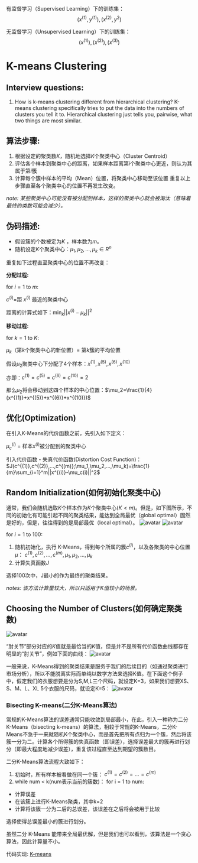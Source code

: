 有监督学习（Supervised Learning）下的训练集：
$$(x^{(1)}, y^{(1)}), (x^{(2)}, y^{2})$$

无监督学习（Unsupervised Learning）下的训练集：
$$(x^{(1)}), (x^{(2)}), (x^{(3)})$$

# K-means Clustering
## Interview questions:
1. How is k-means clustering different from hierarchical clustering?
K-means clustering specifically tries to put the data into the numbers of clusters you tell it to.
Hierarchical clustering just tells you, pairwise, what two things are most similar. 

## 算法步骤: 
1. 根据设定的聚类数$K$，随机地选择$K$个聚类中心（Cluster Centroid）
2. 评估各个样本到聚类中心的距离，如果样本距离第$i$个聚类中心更近，则认为其属于第$i$簇
3. 计算每个簇中样本的平均（Mean）位置，将聚类中心移动至该位置
重复以上步骤直至各个聚类中心的位置不再发生改变。

*note: 某些聚类中心可能没有被分配到样本，这样的聚类中心就会被淘汰（意味着最终的类数可能会减少）。*

## 伪码描述: 
* 假设簇的个数被定为$K$ ，样本数为$m$。
* 随机设定$K$个聚类中心：$\mu_1,\mu_2,...,\mu_k \in R^n$

重复如下过程直至聚类中心的位置不再改变：

**分配过程:**

for $i=1$ to $m$: 

$c^{(i)} =$距 $x^{(i)}$ 最近的聚类中心

距离的计算式如下：$\min_k||x^{(i)}-\mu_k||^2$


**移动过程:**

for $k = 1$ to $K$:

$\mu_k$（第$k$个聚类中心的新位置）= 第$k$簇的平均位置

假设$\mu_2$聚类中心下分配了4个样本：$x^{(1)},x^{(5)},x^{(6)},x^{(10)}$

亦即：$c^{(1)}=c^{(5)}=c^{(6)}=c^{(10)}=2$

那么$μ_2$将会移动到这四个样本的中心位置：$\mu_2=\frac{1}{4}(x^{(1)}+x^{(5)}+x^{(6)}+x^{(10)})$


## 优化(Optimization)
在引入K-Means的代价函数之前，先引入如下定义：

$\mu_c^{(i)}$ = 样本$x^{(i)}$被分配到的聚类中心

引入代价函数 - 失真代价函数(Distortion Cost Function)：
$J(c^{(1)},c^{(2)},...,c^{(m)};\mu_1,\mu_2,...,\mu_k)=\frac{1}{m}\sum_{i=1}^m||x^{(i)}-\mu_c(i)||^2$

## Random Initialization(如何初始化聚类中心)
通常，我们会随机选取$K$个样本作为$K$个聚类中心$(K<m)$。但是，如下图所示，不同的初始化有可能引起不同的聚类结果，能达到全局最优（global optimal）固然是好的，但是，往往得到的是局部最优（local optimal）。
![avatar](https://yoyoyohamapi.gitbooks.io/mit-ml/content/KMeans/attachments/%E8%81%9A%E7%B1%BB%E7%BB%93%E6%9E%9C1.png)
![avatar](https://yoyoyohamapi.gitbooks.io/mit-ml/content/KMeans/attachments/%E8%81%9A%E7%B1%BB%E7%BB%93%E6%9E%9C2.png)

for $i = 1$ to 100: 
1. 随机初始化，执行 K-Means，得到每个所属的簇$c^{(i)}$，以及各聚类的中心位置$\mu$：
$c^{(1)},c^{(2)},...,c^{(m)},\mu_1,\mu_2,...,\mu_k$
2. 计算失真函数$J$ 

选择100次中，J最小的作为最终的聚类结果。

*notes: 该方法计算量较大，所以只适用于$K$值较小的场景。*

## Choosing the Number of Clusters(如何确定聚类数)
![avatar](https://yoyoyohamapi.gitbooks.io/mit-ml/content/KMeans/attachments/%E8%82%98%E9%83%A8%E6%B3%95%E5%88%99.png)

“肘关节”部分对应的$K$值就是最恰当的$K$值，但是并不是所有代价函数曲线都存在明显的“肘关节”，例如下面的曲线：
![avatar](https://yoyoyohamapi.gitbooks.io/mit-ml/content/KMeans/attachments/%E6%B2%A1%E6%9C%89%E8%82%98.png)

一般来说，K-Means得到的聚类结果是服务于我们的后续目的（如通过聚类进行市场分析），所以不能脱离实际而单纯以数学方法来选择K值。在下面这个例子中，假定我们的衣服想要是分为S,M,L三个尺码，就设定K=3，如果我们想要XS、S、M、L、XL 5个衣服的尺码，就设定K=5：
![avatar](https://yoyoyohamapi.gitbooks.io/mit-ml/content/KMeans/attachments/%E6%9C%8D%E9%A5%B0%E5%A4%A7%E5%B0%8F.png)

### Bisecting K-means(二分K-Means算法)
常规的K-Means算法的误差通常只能收敛到局部最小，在此，引入一种称为二分K-Means（bisecting k-means）的算法，相较于常规的K-Means，二分K-Means不急于一来就随机K个聚类中心，而是首先把所有点归为一个簇，然后将该簇一分为二。计算各个所得簇的失真函数（即误差），选择误差最大的簇再进行划分（即最大程度地减少误差），重复该过程直至达到期望的簇数目。

二分K-Means算法流程大致如下：
1. 初始时，所有样本被看做在同一个簇：
   $c^{(1)}=c^{(2)}=...=c^{(m)}$
2. while num < k(num表示当前的簇数)：
   for i = 1 to num: 
* 计算误差
* 在该簇上进行K-Means聚类，其中k=2
* 计算将该簇一分为二后的总误差，该误差在之后将会被用于比较

选择使得总误差最小的簇进行划分。

虽然二分 K-Means 能带来全局最优解，但是我们也可以看到，该算法是一个贪心算法，因此计算量不小。

代码实现: [K-means]('https://yoyoyohamapi.gitbooks.io/mit-ml/content/KMeans/codes/KMeans.html)